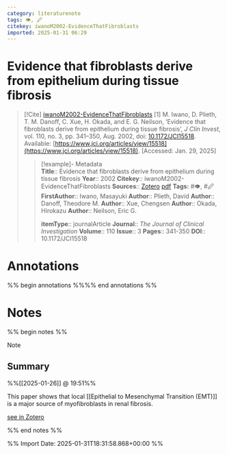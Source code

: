 ```yaml
---
category: literaturenote
tags: 👁, 🖉
citekey: iwanoM2002-EvidenceThatFibroblasts
imported: 2025-01-31 06:29
---
```


# Evidence that fibroblasts derive from epithelium during tissue fibrosis


> [!Cite] [iwanoM2002-EvidenceThatFibroblasts](zotero://select/library/items/4DM25RI7)
> [1]  M. Iwano, D. Plieth, T. M. Danoff, C. Xue, H. Okada, and E. G. Neilson, ‘Evidence that fibroblasts derive from epithelium during tissue fibrosis’, _J Clin Invest_, vol. 110, no. 3, pp. 341–350, Aug. 2002, doi: [10.1172/JCI15518](https://doi.org/10.1172/JCI15518). Available: [https://www.jci.org/articles/view/15518](https://www.jci.org/articles/view/15518). [Accessed: Jan. 29, 2025]
> > [!example]- Metadata    
> > **Title**:: Evidence that fibroblasts derive from epithelium during tissue fibrosis
> > **Year**:: 2002
> > **Citekey**:: iwanoM2002-EvidenceThatFibroblasts
> > **Sources**:: [Zotero](zotero://select/library/items/4DM25RI7) [pdf](file:////home/joeashton/Zotero/storage/88VNKF7R/Iwano%20et%20al.%20-%202002%20-%20Evidence%20that%20fibroblasts%20derive%20from%20epithelium%20during%20tissue%20fibrosis.pdf) 
> > **Tags:** #👁, #🖉
> > **FirstAuthor**:: Iwano, Masayuki
> > **Author**:: Plieth, David
> > **Author**:: Danoff, Theodore M.
> > **Author**:: Xue, Chengsen
> > **Author**:: Okada, Hirokazu
> > **Author**:: Neilson, Eric G.
> > 
> > **itemType**:: journalArticle
> > **Journal**:: *The Journal of Clinical Investigation*
> > **Volume**:: 110
> > **Issue**:: 3
> > **Pages**:: 341-350
> > **DOI**:: 10.1172/JCI15518

# Annotations

%% begin annotations %%%% end annotations %%

# Notes

%% begin notes %%

> [!note]
> ## Summary
> 
> %%[[2025-01-26]] @ 19:51%%
> 
> This paper shows that local [[Epithelial to Mesenchymal Transition (EMT)]] is a major source of myofibroblasts in renal fibrosis.
>
> [see in Zotero](zotero://select/library/items/7QFJC9B9)

%% end notes %%

%% Import Date: 2025-01-31T18:31:58.868+00:00 %%

